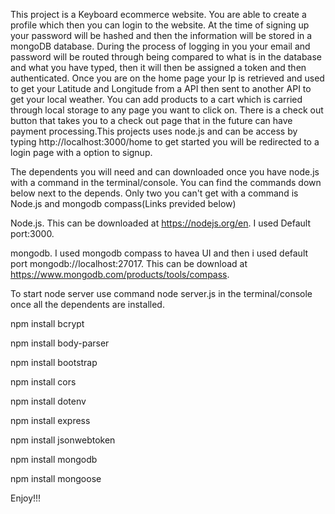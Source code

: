 This project is a Keyboard ecommerce website.  You are able to create a profile which then you can login to the website. At the time of signing up your password will be hashed and then the information will be stored in a mongoDB database. During the process of logging in you your email and password will be routed through being compared to what is in the database and what you have typed, then it will then be assigned a token and then authenticated.  Once you are on the home page your Ip is retrieved and used to get your Latitude and Longitude from a API then sent to another API to get your local weather.  You can add products to a cart which is carried through local storage to any page you want to click on.  There is a check out button that takes you to a check out page that in the future can have payment processing.This projects uses node.js and can be access by typing http://localhost:3000/home to get started you will be redirected to a login page with a option to signup.

The dependents you will need and can downloaded once you have node.js with a command in the terminal/console.  You can find the commands down below next to the depends.  Only two you can't get with a command is Node.js and mongodb compass(Links previded below) 

Node.js.  This can be downloaded at https://nodejs.org/en.  I used Default port:3000.

mongodb.  I used mongodb compass to havea UI and then i used default port mongodb://localhost:27017. This can be download at https://www.mongodb.com/products/tools/compass.

To start node server use command node server.js in the terminal/console once all the dependents are installed.

npm install bcrypt

npm install body-parser

npm install bootstrap

npm install cors

npm install dotenv

npm install express

npm install jsonwebtoken

npm install mongodb

npm install mongoose 

Enjoy!!!

